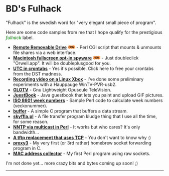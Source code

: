 <HTML>
<HEAD>
<META HTTP-EQUIV="Content-Type" CONTENT="text/html; charset="ISO-8859-1">
<!-- <TITLE>BD's Fulhack</TITLE> -->
<LINK REL=StyleSheet HREF="style.css" TYPE="text/css" MEDIA=screen>
</HEAD>
<BODY>
<H1>BD's Fulhack</H1>
"Fulhack" is the swedish word for "very elegant small piece of program".

<P>
Here are some code samples from me that I hope qualify for the prestigious <FONT COLOR=green><I>fulhack</I></FONT> label.

<P>
<UL>
<li><a href="remotevable"><b>Remote Removable Drive</b></a> <img src="new.gif" alt="New!" /> - Perl CGI script that mounts &amp; unmounts file shares via a web interface.
<li><a href="orwell"><b>Macintosh fullscreen opt-in spyware</b></a> <img src="new.gif" alt="New!" /> - Just doubleclick "Orwell.app". It will be doubleplusgood for you.
<LI><A HREF="dst"><B>UTC in crontabs</B></A> - Yes it's possible. Click here to free your crontabs from the DST madness.
<LI><A HREF="http://pvrusb2.dax.nu/"><B>Recording video on a Linux Xbox</B></A> - I've done some preliminary experiments with a Hauppauge WinTV-PVR-usb2.

<LI><A HREF="http://glotv.dax.nu/"><B>GLOTV</B></A> - Gnu Lightweight Opuscule TeleVision.
<LI><A HREF="juestbook"><B>JuestBook</B></A> - Java guestbook that lets you paint and upload GIF pictures.
<LI><A HREF="week-numbers"><B>ISO 8601 week numbers</B></A> - Sample Perl code to calculate week numbers (veckonummer).
<LI><A HREF="buffer"><B>buffer</B></A> - A simple C program that buffers a data stream.
<LI><A HREF="skyffla"><B>skyffla.pl</B></A> - A file transfer program kludge thing that I use all the time, for some reason.
<LI><A HREF="nntp-mcast"><B>NNTP via multicast in Perl</B></A> - It works but who cares? It's only bandwidth...
<LI><A HREF="icke-tftp"><B>A tftp replacement that uses TCP</B></A> - You don't want to know why :)
<LI><A HREF="proxy3"><B>proxy3</B></A> - My very first (or 3rd rather) homebrew socket forwarding program in C.
<LI><A HREF="macaddress"><B>MAC address collector</B></A> - My first Perl program using raw sockets.
</UL>

<P>
I'm not done yet... more crazy bits and bytes coming up soon! ;)
<HR>
</BODY>
</HTML>
